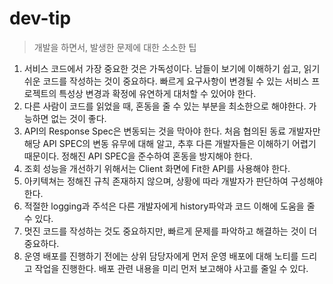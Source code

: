 # dev-tip
> 개발을 하면서, 발생한 문제에 대한 소소한 팁

1. 서비스 코드에서 가장 중요한 것은 가독성이다. 남들이 보기에 이해하기 쉽고, 읽기 쉬운 코드를 작성하는 것이 중요하다. 빠르게 요구사항이 변경될 수 있는 서비스 프로젝트의 특성상 변경과 확정에 유연하게 대처할 수 있어야 한다.
2. 다른 사람이 코드를 읽었을 때, 혼동을 줄 수 있는 부분을 최소한으로 해야한다. 가능하면 없는 것이 좋다.
3. API의 Response Spec은 변동되는 것을 막아야 한다. 처음 협의된 동료 개발자만 해당 API SPEC의 변동 유무에 대해 알고, 추후 다른 개발자들은 이해하기 어렵기 때문이다. 정해진 API SPEC을 준수하여 혼동을 방지해야 한다.
4. 조회 성능을 개선하기 위해서는 Client 화면에 Fit한 API를 사용해야 한다.
5. 아키텍쳐는 정해진 규칙 존재하지 않으며, 상황에 따라 개발자가 판단하여 구성해야 한다.
6. 적절한 logging과 주석은 다른 개발자에게 history파악과 코드 이해에 도움을 줄 수 있다.
7. 멋진 코드를 작성하는 것도 중요하지만, 빠르게 문제를 파악하고 해결하는 것이 더 중요하다.
8. 운영 배포를 진행하기 전에는 상위 담당자에게 먼저 운영 배포에 대해 노티를 드리고 작업을 진행한다. 배포 관련 내용을 미리 먼저 보고해야 사고를 줄일 수 있다.
